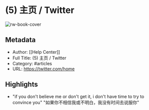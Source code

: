 # (5) 主页 / Twitter

![rw-book-cover](https://readwise-assets.s3.amazonaws.com/static/images/article0.00998d930354.png)

## Metadata
- Author: [[Help Center]]
- Full Title: (5) 主页 / Twitter
- Category: #articles
- URL: https://twitter.com/home

## Highlights
- "if you don't believe me or don't get it, i don't have time to try to convince you" "如果你不相信我或不明白，我没有时间去说服你"
